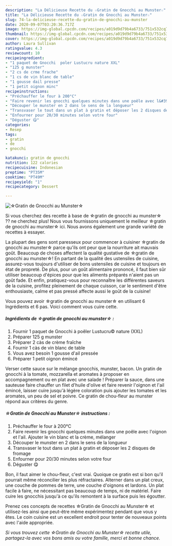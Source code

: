 ```yaml
---
description: "La Délicieuse Recette du ☆Gratin de Gnocchi au Munster☆"
title: "La Délicieuse Recette du ☆Gratin de Gnocchi au Munster☆"
slug: 74-la-delicieuse-recette-du-gratin-de-gnocchi-au-munster
date: 2020-09-07T03:20:36.717Z
image: https://img-global.cpcdn.com/recipes/a019d9d79b4a6733/751x532cq70/☆gratin-de-gnocchi-au-munster☆-photo-principale-de-la-recette.jpg
thumbnail: https://img-global.cpcdn.com/recipes/a019d9d79b4a6733/751x532cq70/☆gratin-de-gnocchi-au-munster☆-photo-principale-de-la-recette.jpg
cover: https://img-global.cpcdn.com/recipes/a019d9d79b4a6733/751x532cq70/☆gratin-de-gnocchi-au-munster☆-photo-principale-de-la-recette.jpg
author: Laura Sullivan
ratingvalue: 4.3
reviewcount: 10
recipeingredient:
- "1 paquet de Gnocchi  poler Lustucru nature XXL"
- "125 g munster"
- "2 cs de crme frache"
- "1 cs de vin blanc de table"
- "1 gousse dail presse"
- "1 petit oignon minc"
recipeinstructions:
- "Préchauffer le four à 200°C"
- "Faire revenir les gnocchi quelques minutes dans une poêle avec l&#39;oignon et l&#39;ail. Ajouter le vin blanc et la crème, mélanger"
- "Découper le munster en 2 dans le sens de la longueur"
- "Transvaser le tout dans un plat à gratin et déposer les 2 disques de fromage"
- "Enfourner pour 20/30 minutes selon votre four"
- "Déguster 😋"
categories:
- Resep
tags:
- gratin
- de
- gnocchi

katakunci: gratin de gnocchi 
nutrition: 122 calories
recipecuisine: Indonesian
preptime: "PT35M"
cooktime: "PT49M"
recipeyield: "1"
recipecategory: Dessert

---
```



![☆Gratin de Gnocchi au Munster☆](https://img-global.cpcdn.com/recipes/a019d9d79b4a6733/751x532cq70/☆gratin-de-gnocchi-au-munster☆-photo-principale-de-la-recette.jpg)

Si vous cherchez des recette à base de ☆gratin de gnocchi au munster☆ ?? ne cherchez plus! Nous vous fournissons uniquement le meilleur ☆gratin de gnocchi au munster☆ ici. Nous avons également une grande variété de recettes à essayer.

La plupart des gens sont paresseux pour commencer à cuisiner ☆gratin de gnocchi au munster☆ parce qu'ils ont peur que la nourriture ait mauvais goût. Beaucoup de choses affectent la qualité gustative de ☆gratin de gnocchi au munster☆! En partant de la qualité des ustensiles de cuisine, assurez-vous toujours d'utiliser de bons ustensiles de cuisine et toujours en état de propreté. De plus, pour un goût alimentaire prononcé, il faut bien sûr utiliser beaucoup d'épices pour que les aliments préparés n'aient pas un goût fade. Et enfin, pratiquez-vous pour reconnaître les différentes saveurs de la cuisine, profitez pleinement de chaque cuisson, car le sentiment d'être enthousiaste, calme et pas pressé affecte aussi le goût de la cuisine!

<!--inarticleads1-->

Vous pouvez avoir ☆gratin de gnocchi au munster☆ en utilisant 6 Ingrédients et 6 pas. Voici comment vous cuire cette.

##### Ingrédients de ☆gratin de gnocchi au munster☆ :

1. Fournir 1 paquet de Gnocchi à poêler Lustucru© nature (XXL)
1. Préparer 125 g munster
1. Préparer 2 càs de crème fraîche
1. Fournir 1 càs de vin blanc de table
1. Vous avez besoin 1 gousse d&#39;ail pressée
1. Préparer 1 petit oignon émincé


Verser cette sauce sur le mélange gnocchis, munster, bacon. Un gratin de gnocchi à la tomate, mozzarella et aromates à proposer en accompagnement ou en plat avec une salade ! Préparer la sauce, dans une sauteuse faire chauffer un filet d&#39;huile d&#39;olive et faire revenir l&#39;oignon et l&#39;ail émincé, laisser cuire jusqu&#39;à légère coloration puis ajouter les tomates et les aromates, un peu de sel et poivre. Ce gratin de chou-fleur au munster répond aux critères du genre. 

<!--inarticleads2-->

##### ☆Gratin de Gnocchi au Munster☆ instructions :

1. Préchauffer le four à 200°C
1. Faire revenir les gnocchi quelques minutes dans une poêle avec l&#39;oignon et l&#39;ail. Ajouter le vin blanc et la crème, mélanger
1. Découper le munster en 2 dans le sens de la longueur
1. Transvaser le tout dans un plat à gratin et déposer les 2 disques de fromage
1. Enfourner pour 20/30 minutes selon votre four
1. Déguster 😋


Bon, il faut aimer le chou-fleur, c&#39;est vrai. Quoique ce gratin est si bon qu&#39;il pourrait même réconcilier les plus réfractaires. Alterner dans un plat creux, une couche de pommes de terre, une couche d&#39;oignons et lardons. Un plat facile à faire, ne nécessitant pas beaucoup de temps, ni de matériel. Faire cuire les gnocchis jusqu&#39;à ce qu&#39;ils remontent à la surface puis les égoutter. 

<!--inarticleads1-->

<p>
Prenez ces concepts de recettes ☆Gratin de Gnocchi au Munster☆ et utilisez-les ainsi que peut-être même expérimentez pendant que vous y êtes. Le coin cuisine est un excellent endroit pour tenter de nouveaux points avec l'aide appropriée.
</p>

<p>
<i>Si vous trouvez cette ☆Gratin de Gnocchi au Munster☆ recette utile, partagez-la avec vos bons amis ou votre famille, merci et bonne chance.</i>
</p>
